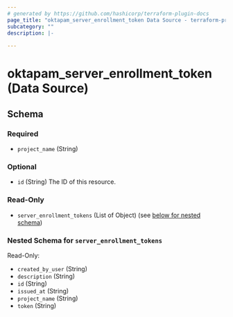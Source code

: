```yaml
---
# generated by https://github.com/hashicorp/terraform-plugin-docs
page_title: "oktapam_server_enrollment_token Data Source - terraform-provider-oktapam"
subcategory: ""
description: |-
  
---
```


# oktapam_server_enrollment_token (Data Source)





<!-- schema generated by tfplugindocs -->
## Schema

### Required

- `project_name` (String)

### Optional

- `id` (String) The ID of this resource.

### Read-Only

- `server_enrollment_tokens` (List of Object) (see [below for nested schema](#nestedatt--server_enrollment_tokens))

<a id="nestedatt--server_enrollment_tokens"></a>
### Nested Schema for `server_enrollment_tokens`

Read-Only:

- `created_by_user` (String)
- `description` (String)
- `id` (String)
- `issued_at` (String)
- `project_name` (String)
- `token` (String)



